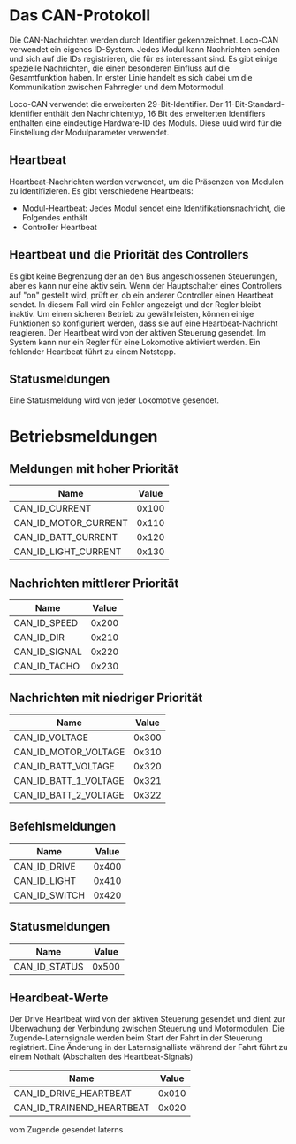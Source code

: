 # Das CAN-Protokoll

Die CAN-Nachrichten werden durch Identifier gekennzeichnet. Loco-CAN verwendet ein eigenes ID-System. Jedes Modul kann Nachrichten senden und sich auf die IDs registrieren, die für es interessant sind. Es gibt einige spezielle Nachrichten, die einen besonderen Einfluss auf die Gesamtfunktion haben. In erster Linie handelt es sich dabei um die Kommunikation zwischen Fahrregler und dem Motormodul.

Loco-CAN verwendet die erweiterten 29-Bit-Identifier. Der 11-Bit-Standard-Identifier enthält den Nachrichtentyp, 16 Bit des erweiterten Identifiers enthalten eine eindeutige Hardware-ID des Moduls. Diese uuid wird für die Einstellung der Modulparameter verwendet.

## Heartbeat
Heartbeat-Nachrichten werden verwendet, um die Präsenzen von Modulen zu identifizieren. Es gibt verschiedene Heartbeats:

* Modul-Heartbeat: Jedes Modul sendet eine Identifikationsnachricht, die Folgendes enthält
* Controller Heartbeat
## Heartbeat und die Priorität des Controllers
Es gibt keine Begrenzung der an den Bus angeschlossenen Steuerungen, aber es kann nur eine aktiv sein. Wenn der Hauptschalter eines Controllers auf "on" gestellt wird, prüft er, ob ein anderer Controller einen Heartbeat sendet. In diesem Fall wird ein Fehler angezeigt und der Regler bleibt inaktiv.
Um einen sicheren Betrieb zu gewährleisten, können einige Funktionen so konfiguriert werden, dass sie auf eine Heartbeat-Nachricht reagieren. Der Heartbeat wird von der aktiven Steuerung gesendet. Im System kann nur ein Regler für eine Lokomotive aktiviert werden. Ein fehlender Heartbeat führt zu einem Notstopp.

## Statusmeldungen
Eine Statusmeldung wird von jeder Lokomotive gesendet.

# Betriebsmeldungen

## Meldungen mit hoher Priorität

|Name|Value|
|----|-----|
|CAN_ID_CURRENT|0x100|
|CAN_ID_MOTOR_CURRENT|0x110|
|CAN_ID_BATT_CURRENT|0x120|
|CAN_ID_LIGHT_CURRENT|0x130|

## Nachrichten mittlerer Priorität

|Name|Value|
|----|-----|
|CAN_ID_SPEED|0x200|
|CAN_ID_DIR|0x210|
|CAN_ID_SIGNAL|0x220|
|CAN_ID_TACHO|0x230|

## Nachrichten mit niedriger Priorität

|Name|Value|
|----|-----|
|CAN_ID_VOLTAGE|0x300|
|CAN_ID_MOTOR_VOLTAGE|0x310|
|CAN_ID_BATT_VOLTAGE|0x320|
|CAN_ID_BATT_1_VOLTAGE|0x321|
|CAN_ID_BATT_2_VOLTAGE|0x322|

## Befehlsmeldungen

|Name|Value|
|----|-----|
|CAN_ID_DRIVE|0x400|
|CAN_ID_LIGHT|0x410|
|CAN_ID_SWITCH|0x420|

## Statusmeldungen

|Name|Value|
|----|-----|
|CAN_ID_STATUS|0x500|

## Heardbeat-Werte
Der Drive Heartbeat wird von der aktiven Steuerung gesendet und dient zur Überwachung der Verbindung zwischen Steuerung und Motormodulen. Die Zugende-Laternsignale werden beim Start der Fahrt in der Steuerung registriert. Eine Änderung in der Laternsignalliste während der Fahrt führt zu einem Nothalt (Abschalten des Heartbeat-Signals)

|Name|Value|
|----|-----|
|CAN_ID_DRIVE_HEARTBEAT|0x010|
|CAN_ID_TRAINEND_HEARTBEAT|0x020|

vom Zugende gesendet laterns

